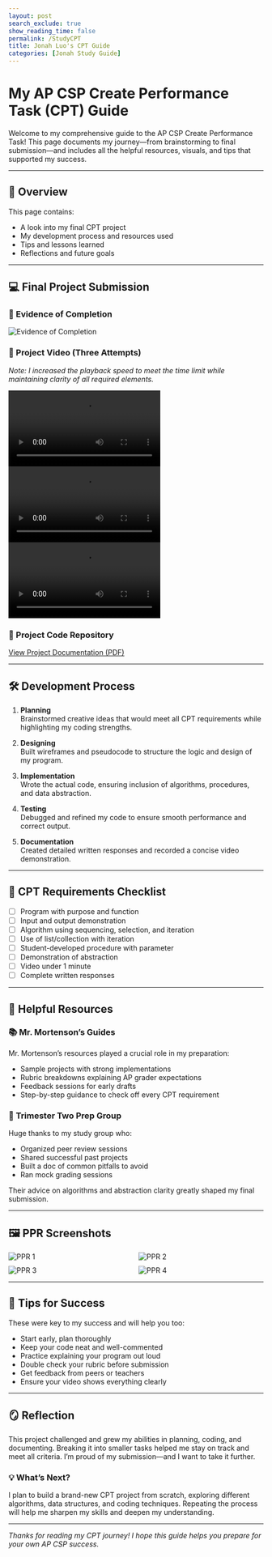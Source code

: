 ```yaml
---
layout: post 
search_exclude: true
show_reading_time: false
permalink: /StudyCPT
title: Jonah Luo's CPT Guide
categories: [Jonah Study Guide]
---
```


# My AP CSP Create Performance Task (CPT) Guide

Welcome to my comprehensive guide to the AP CSP Create Performance Task! This page documents my journey—from brainstorming to final submission—and includes all the helpful resources, visuals, and tips that supported my success.

---

## 🎯 Overview

This page contains:

- A look into my final CPT project
- My development process and resources used
- Tips and lessons learned
- Reflections and future goals

---

## 💻 Final Project Submission

### 📸 Evidence of Completion
![Evidence of Completion](images/PPRComplete.png)

### 🎥 Project Video (Three Attempts)
*Note: I increased the playback speed to meet the time limit while maintaining clarity of all required elements.*

<video controls style="max-width: 800px; height: auto;">
    <source src="images/CSPFinalVideo.mp4" type="video/mp4">
    Your browser does not support the video tag.
</video>

<video controls style="max-width: 800px; height: auto;">
    <source src="images/CSPFinalVideo(1).mp4" type="video/mp4">
    Your browser does not support the video tag.
</video>

<video controls style="max-width: 800px; height: auto;">
    <source src="images/CSPFinalVideo(2).mp4" type="video/mp4">
    Your browser does not support the video tag.
</video>

### 📄 Project Code Repository
[View Project Documentation (PDF)](https://docs.google.com/document/d/1MDnUA2nDhG6duhOZgy9oUweO_hq6DVxh0--AqDfbNa4/edit?tab=t.0)

---

## 🛠️ Development Process

1. **Planning**  
   Brainstormed creative ideas that would meet all CPT requirements while highlighting my coding strengths.

2. **Designing**  
   Built wireframes and pseudocode to structure the logic and design of my program.

3. **Implementation**  
   Wrote the actual code, ensuring inclusion of algorithms, procedures, and data abstraction.

4. **Testing**  
   Debugged and refined my code to ensure smooth performance and correct output.

5. **Documentation**  
   Created detailed written responses and recorded a concise video demonstration.

---

## 🧾 CPT Requirements Checklist

- [ ] Program with purpose and function  
- [ ] Input and output demonstration  
- [ ] Algorithm using sequencing, selection, and iteration  
- [ ] Use of list/collection with iteration  
- [ ] Student-developed procedure with parameter  
- [ ] Demonstration of abstraction  
- [ ] Video under 1 minute  
- [ ] Complete written responses  

---

## 🧠 Helpful Resources

### 📚 Mr. Mortenson’s Guides

Mr. Mortenson’s resources played a crucial role in my preparation:

- Sample projects with strong implementations  
- Rubric breakdowns explaining AP grader expectations  
- Feedback sessions for early drafts  
- Step-by-step guidance to check off every CPT requirement

### 🤝 Trimester Two Prep Group

Huge thanks to my study group who:

- Organized peer review sessions  
- Shared successful past projects  
- Built a doc of common pitfalls to avoid  
- Ran mock grading sessions  

Their advice on algorithms and abstraction clarity greatly shaped my final submission.

---

## 🖼️ PPR Screenshots

<div style="display: grid; grid-template-columns: repeat(2, 1fr); gap: 10px;">
    <img src="images/PPR1.png" alt="PPR 1" style="max-width: 400px; height: auto;">
    <img src="images/PPR2.png" alt="PPR 2" style="max-width: 400px; height: auto;">
    <img src="images/PPR3.png" alt="PPR 3" style="max-width: 400px; height: auto;">
    <img src="images/PPR4.png" alt="PPR 4" style="max-width: 400px; height: auto;">
</div>

---

## 🔑 Tips for Success

These were key to my success and will help you too:

- Start early, plan thoroughly  
- Keep your code neat and well-commented  
- Practice explaining your program out loud  
- Double check your rubric before submission  
- Get feedback from peers or teachers  
- Ensure your video shows everything clearly  

---

## 🪞 Reflection

This project challenged and grew my abilities in planning, coding, and documenting. Breaking it into smaller tasks helped me stay on track and meet all criteria. I’m proud of my submission—and I want to take it further.

### 💡 What’s Next?

I plan to build a brand-new CPT project from scratch, exploring different algorithms, data structures, and coding techniques. Repeating the process will help me sharpen my skills and deepen my understanding.

---

*Thanks for reading my CPT journey! I hope this guide helps you prepare for your own AP CSP success.*